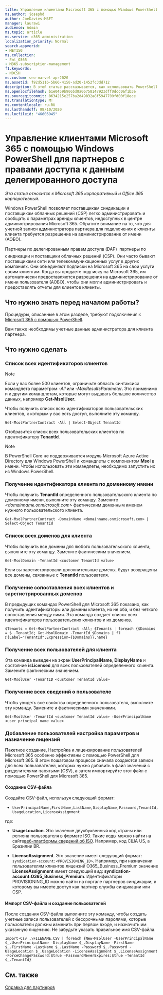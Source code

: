 ```yaml
---
title: Управление клиентами Microsoft 365 с помощью Windows PowerShell для партнеров в системе доступа к данным
ms.author: josephd
author: JoeDavies-MSFT
manager: laurawi
audience: Admin
ms.topic: article
ms.service: o365-administration
localization_priority: Normal
search.appverid:
- MET150
ms.collection:
- Ent_O365
- M365-subscription-management
f1.keywords:
- NOCSH
ms.custom: seo-marvel-apr2020
ms.assetid: f92d5116-5b66-4150-ad20-1452fc3dd712
description: В этой статье рассказывается, как использовать PowerShell для Microsoft 365 для управления клиентами клиенты.
ms.openlocfilehash: b1e0459b906bd0a06758147923dff0dcc0af1b3e
ms.sourcegitcommit: 8634215e257ba2d49832a8f5947700fd00f18ece
ms.translationtype: MT
ms.contentlocale: ru-RU
ms.lasthandoff: 08/10/2020
ms.locfileid: "46605945"
---
```

# <a name="manage-microsoft-365-tenants-with-windows-powershell-for-delegated-access-permissions-dap-partners"></a>Управление клиентами Microsoft 365 с помощью Windows PowerShell для партнеров с правами доступа к данным делегированного доступа

*Эта статья относится к Microsoft 365 корпоративный и Office 365 корпоративный.*

Windows PowerShell позволяет поставщикам синдикации и поставщикам облачных решений (CSP) легко администрировать и сообщать о параметрах аренды клиентов, недоступных в центре администрирования Microsoft 365. Обратите внимание на то, что для учетной записи администратора партнера для подключения к клиенты клиента требуется разрешение на администрирование от имени (АОБО).
  
Партнеры по делегированным правам доступа (DAP)  партнеры по синдикации и поставщики облачных решений (CSP). Они часто бывают поставщиками сети или телекоммуникационных услуг в других компаниях. Они объединяют подписки на Microsoft 365 на свои услуги своим клиентам. Когда вы продаете подписку на Microsoft 365, им автоматически предоставляются разрешения на администрирование от имени пользователя (АОБО), чтобы они могли администрировать и предоставлять отчеты для клиентов клиенты.
## <a name="what-do-you-need-to-know-before-you-begin"></a>Что нужно знать перед началом работы?

Процедуры, описанные в этом разделе, требуют подключения к [Microsoft 365 с помощью PowerShell](connect-to-office-365-powershell.md).
  
Вам также необходимы учетные данные администратора для клиента партнера.
  
## <a name="what-do-you-want-to-do"></a>Что нужно сделать

### <a name="list-all-tenant-ids"></a>Список всех идентификаторов клиентов

> [!NOTE]
> Если у вас более 500 клиентов, ограничьте область синтаксиса командлета параметром  _-All_ или _-MaxResultsParameter_. Это применимо и к другим командлетам, которые могут выдавать большое количество данных, например **Get-MsolUser**.
  
Чтобы получить список всех идентификаторов пользовательских клиентов, к которым у вас есть доступ, выполните эту команду.
  
```
Get-MsolPartnerContract -All | Select-Object TenantId
```

Отобразится список всех пользовательских клиентов по идентификатору **TenantId**.

>[!Note]
>В PowerShell Core не поддерживается модуль Microsoft Azure Active Directory для Windows PowerShell и командлеты с компонентом **Msol** в имени. Чтобы использовать эти командлеты, необходимо запустить их из Windows PowerShell.
>
  
### <a name="get-a-tenant-id-by-using-the-domain-name"></a>Получение идентификатора клиента по доменному имени

Чтобы получить **TenantId** определенного пользовательского клиента по доменному имени, выполните эту команду. Замените _<domainname.onmicrosoft.com>_ фактическим доменным именем нужного пользовательского клиента.
  
```
Get-MsolPartnerContract -DomainName <domainname.onmicrosoft.com> | Select-Object TenantId
```

### <a name="list-all-domains-for-a-tenant"></a>Список всех доменов для клиента

Чтобы получить все домены для любого пользовательского клиента, выполните эту команду. Замените  _<customer TenantId value>_ фактическим значением.
  
```
Get-MsolDomain -TenantId <customer TenantId value>
```

Если вы зарегистрировали дополнительные домены, будут возвращены все домены, связанные с **TenantId** пользователя.
  
### <a name="get-a-mapping-of-all-tenants-and-registered-domains"></a>Получение сопоставления всех клиентов и зарегистрированных доменов

В предыдущих командах PowerShell для Microsoft 365 показано, как получить идентификаторы или домены клиента, но не оба, и без четкого сопоставления между ними. Эта команда создает список всех идентификаторов пользовательских клиентов и их доменов.
  
```
$Tenants = Get-MsolPartnerContract -All; $Tenants | foreach {$Domains = $_.TenantId; Get-MsolDomain -TenantId $Domains | fl @{Label="TenantId";Expression={$Domains}},name}
```

### <a name="get-all-users-for-a-tenant"></a>Получение всех пользователей для клиента

Эта команда выведен на экран **UserPrincipalName**, **DisplayName** и состояние **isLicensed** для всех пользователей определенного клиента. Замените _<customer TenantId value>_ фактическим значением.
  
```
Get-MsolUser -TenantID <customer TenantId value>
```

### <a name="get-all-details-about-a-user"></a>Получение всех сведений о пользователе

Чтобы увидеть все свойства определенного пользователя, выполните эту команду. Замените  _<customer TenantId value>_ и _<user principal name value>_ фактическими значениями.
  
```
Get-MsolUser -TenantId <customer TenantId value> -UserPrincipalName <user principal name value>
```

### <a name="add-users-set-options-and-assign-licenses"></a>Добавление пользователей настройка параметров и назначение лицензий

Пакетное создание, Настройка и лицензирование пользователей Microsoft 365 особенно эффективны с помощью PowerShell для Microsoft 365. В этом пошаговом процессе сначала создаются записи для всех пользователей, которых нужно добавить в файл значений с разделителями-запятыми (CSV), а затем импортируйте этот файл с помощью PowerShell для Microsoft 365. 
  
#### <a name="create-a-csv-file"></a>Создание CSV-файла

Создайте CSV-файл, используя следующий формат:
  
-  `UserPrincipalName,FirstName,LastName,DisplayName,Password,TenantId,UsageLocation,LicenseAssignment`
    
где:
  
- **UsageLocation**. Это значение  двухбуквенный код страны или региона пользователя в формате ISO. Такие коды можно найти на сайте[веб-платформы сведений об ISO](https://go.microsoft.com/fwlink/p/?LinkId=532703). Например, код США  US, а Бразилии  BR. 
    
- **LicenseAssignment**. Это значение имеет следующий формат: `syndication-account:<PROVISIONING_ID>`. Например, при назначении пользователям клиентов лицензий O365_Business_Premium значение **LicenseAssignment** имеет следующий вид: **syndication-account:O365_Business_Premium**. Идентификаторы PROVISIONING_ID можно найти на портале партнеров синдикации, к которому вы имеете доступ как партнер службы синдикации или CSP.
    
#### <a name="import-the-csv-file-and-create-the-users"></a>Импорт CSV-файла и создание пользователей

После создания CSV-файла выполните эту команду, чтобы создать учетные записи пользователей с бессрочными паролями, которые пользователи должны изменить при первом входе, и назначить им указанную лицензию. Не забудьте указать правильное имя CSV-файла.
  
```
Import-Csv .\FILENAME.CSV | foreach {New-MsolUser -UserPrincipalName $_.UserPrincipalName -DisplayName $_.DisplayName -FirstName $_.FirstName -LastName $_.LastName -Password $_.Password -UsageLocation $_.UsageLocation -LicenseAssignment $_.LicenseAssignment -ForceChangePassword:$true -PasswordNeverExpires:$true -TenantId $_.TenantId}
```

## <a name="see-also"></a>См. также

#### 

[Справка для партнеров](https://go.microsoft.com/fwlink/p/?LinkId=533477)

